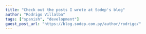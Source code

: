 ```yaml
---
title: "Check out the posts I wrote at Sodep's blog"
author: "Rodrigo Villalba"
tags: ["spanish", "development"]
guest_post_url: "https://blog.sodep.com.py/author/rodrigo/"
---
```

